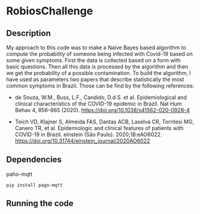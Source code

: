 # RobiosChallenge

## Description
My approach to this code was to make a Naive Bayes based algorithm to compute the probability of someone being infected with Covid-19 based on some given symptoms. First the data is collected based on a form with basic questions. Then all this data is processed by the algorithm and then we get the probability of a possible contamination. To build the algorithm, I have used as parameters two papers that describe statistically the most common symptoms in Brazil. Those can be find by the following references:

- de Souza, W.M., Buss, L.F., Candido, D.d.S. et al. Epidemiological and clinical characteristics of the COVID-19 epidemic in Brazil. Nat Hum Behav 4, 856–865 (2020). https://doi.org/10.1038/s41562-020-0928-4

- Teich VD, Klajner S, Almeida FAS, Dantas ACB, Laselva CR, Torritesi MG, Canero TR, et al. Epidemiologic and clinical features of patients with COVID-19 in Brazil. einstein (São Paulo). 2020;18:eAO6022. https://doi.org/10.31744/einstein_journal/2020AO6022

## Dependencies
paho-mqtt 
```
pip install pago-mqtt
```

## Running the code